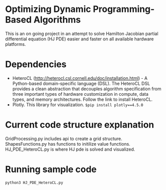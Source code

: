 # Optimizing Dynamic Programming-Based Algorithms
This is an on going project in an attempt to solve Hamilton Jacobian partial differential equation (HJ PDE) easier and faster on all available hardware platforms.

# Dependencies
* HeteroCL (http://heterocl.csl.cornell.edu/doc/installation.html) - A Python-based domain-specific language (DSL). The HeteroCL DSL provides a clean abstraction that decouples algorithm specification from three important types of hardware customization in compute, data types, and memory architectures. Follow the link to install HeteroCL.
*  Plotly. This library for visualization. ``` $pip install plotly==4.5.0 ```

# Current code structure explanation
GridProcessing.py includes api to create a grid structure. ShapesFunctions.py has functions to initilize value functions. HJ_PDE_HeteroCL.py is where HJ pde is solved and visualized.

# Running sample code
``` python3 HJ_PDE_HeteroCL.py ```

